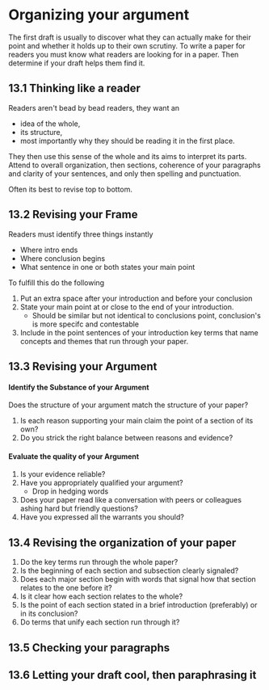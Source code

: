 # Organizing your argument
The first draft is usually to discover what they can actually make for their point and whether it holds up to their own scrutiny. To write a paper for readers you must know what readers are looking for in a paper. Then determine if your draft helps them find it. 

## 13.1 Thinking like a reader
Readers aren't bead by bead readers, they want an 
- idea of the whole, 
- its structure,
- most importantly why they should be reading it in the first place. 

They then use this sense of the whole and its aims to interpret its parts. 
Attend to overall organization, then sections, coherence of your paragraphs and clarity of your sentences, and only then spelling and punctuation. 

Often its best to revise top to bottom. 

## 13.2 Revising your Frame
Readers must identify three things instantly
- Where intro ends
- Where conclusion begins
- What sentence in one or both states your main point

To fulfill this do the following
1. Put an extra space after your introduction and before your conclusion
2. State your main point at or close to the end of your introduction.
	- Should be similar but not identical to conclusions point, conclusion's is more specifc and contestable
3. Include in the point sentences of your introduction key terms that name concepts and themes that run through your paper. 

## 13.3 Revising your Argument
#### Identify the Substance of your Argument
Does the structure of your argument match the structure of your paper?
1. Is each reason supporting your main claim the point of a section of its own?
2. Do you strick the right balance between reasons and evidence?

#### Evaluate the quality of your Argument
1. Is your evidence reliable?
2. Have you appropriately qualified your argument?
	- Drop in hedging words
3. Does your paper read like a conversation with peers or colleagues ashing hard but friendly questions? 
4. Have you expressed all the warrants you should?

## 13.4 Revising the organization of your paper
1. Do the key terms run through the whole paper?
2. Is the beginning of each section and subsection clearly signaled?
3. Does each major section begin with words that signal how that section relates to the one before it?
4. Is it clear how each section relates to the whole?
5. Is the point of each section stated in a brief introduction (preferably) or in its conclusion?
6. Do terms that unify each section run through it?

## 13.5 Checking your paragraphs
## 13.6 Letting your draft cool, then paraphrasing it
